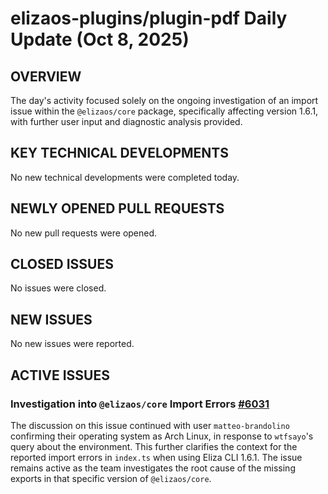 # elizaos-plugins/plugin-pdf Daily Update (Oct 8, 2025)
## OVERVIEW 
The day's activity focused solely on the ongoing investigation of an import issue within the `@elizaos/core` package, specifically affecting version 1.6.1, with further user input and diagnostic analysis provided.

## KEY TECHNICAL DEVELOPMENTS
No new technical developments were completed today.

## NEWLY OPENED PULL REQUESTS
No new pull requests were opened.

## CLOSED ISSUES
No issues were closed.

## NEW ISSUES
No new issues were reported.

## ACTIVE ISSUES
### Investigation into `@elizaos/core` Import Errors [#6031](https://github.com/elizaos-plugins/plugin-pdf/issues/6031)
The discussion on this issue continued with user `matteo-brandolino` confirming their operating system as Arch Linux, in response to `wtfsayo`'s query about the environment. This further clarifies the context for the reported import errors in `index.ts` when using Eliza CLI 1.6.1. The issue remains active as the team investigates the root cause of the missing exports in that specific version of `@elizaos/core`.